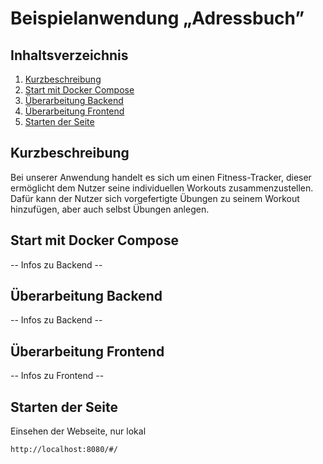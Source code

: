 Beispielanwendung „Adressbuch”
==============================

Inhaltsverzeichnis
------------------

 1. [Kurzbeschreibung](#kurzbeschreibung)
 1. [Start mit Docker Compose](#start-mit-docker-compose)
 1. [Überarbeitung Backend](#überarbeitung-backend)
 1. [Überarbeitung Frontend](#überarbeitung-frontend)
 1. [Starten der Seite](#starten-der-seite)

Kurzbeschreibung
----------------

Bei unserer Anwendung handelt es sich um einen Fitness-Tracker, dieser ermöglicht
dem Nutzer seine individuellen Workouts zusammenzustellen. Dafür kann der Nutzer
sich vorgefertigte Übungen zu seinem Workout hinzufügen, aber auch selbst Übungen
anlegen.

Start mit Docker Compose
------------------------

-- Infos zu Backend --

Überarbeitung Backend
------------------------
-- Infos zu Backend --

Überarbeitung Frontend
------------------------
-- Infos zu Frontend --

Starten der Seite
------------------------
Einsehen der Webseite, nur lokal
```sh
http://localhost:8080/#/
```
